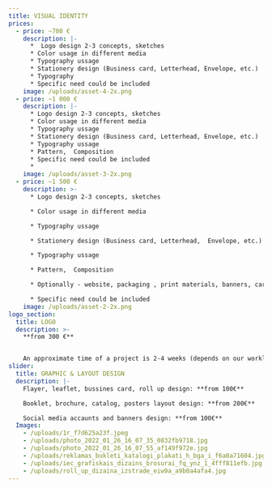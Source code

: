 ```yaml
---
title: VISUAL IDENTITY
prices:
  - price: ~700 €
    description: |-
      *  Logo design 2-3 concepts, sketches
      * Color usage in different media
      * Typography ussage
      * Stationery design (Business card, Letterhead, Envelope, etc.)
      * Typography 
      * Specific need could be included
    image: /uploads/asset-4-2x.png
  - price: ~1 000 €
    description: |-
      * Logo design 2-3 concepts, sketches
      * Color usage in different media
      * Typography ussage
      * Stationery design (Business card, Letterhead, Envelope, etc.)
      * Typography ussage
      * Pattern,  Composition
      * Specific need could be included 
      *
    image: /uploads/asset-3-2x.png
  - price: ~1 500 €
    description: >-
      * Logo design 2-3 concepts, sketches

      * Color usage in different media

      * Typography ussage

      * Stationery design (Business card, Letterhead,  Envelope, etc.)

      * Typography ussage

      * Pattern,  Composition

      * Optionally - website, packaging , print materials, banners, car wrapping design etc.

      * Specific need could be included
    image: /uploads/asset-2-2x.png
logo_section:
  title: LOGO
  description: >-
    **from 300 €**


    An approximate time of a project is 2-4 weeks (depends on our workload and amends). To start creating a logo I need as much information about your company as possible. That's why every client get a brief / a questionnaire. After that it's recommended to have an offline or online meeting to confirm all the details. The price very much depends on the difficulty of a project and on the initial idea of every client. I offer 2-3 sketches of a logo (sometimes more). Every project comes with all the necessary color codes and format for print and digital use.
slider:
  title: GRAPHIC & LAYOUT DESIGN
  description: |-
    Flayer, leaflet, bussines card, roll up design: **from 100€**

    Booklet, brochure, catalog, posters layout design: **from 200€**

    Social media accaunts and banners design: **from 100€**
  Images:
    - /uploads/1r_f7d625a23f.jpeg
    - /uploads/photo_2022_01_26_16_07_35_0832fb9718.jpg
    - /uploads/photo_2022_01_26_16_07_55_af149f972e.jpg
    - /uploads/reklamas_bukleti_katalogi_plakati_h_bga_i_f6a0a71604.jpg
    - /uploads/iec_grafiskais_dizains_brosurai_fq_ynz_1_4fff811efb.jpg
    - /uploads/roll_up_dizaina_izstrade_eiw9a_a9b0a4afa4.jpg
---
```


